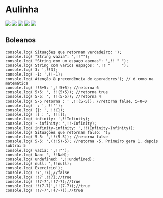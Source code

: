 # Aulinha

![](https://img.shields.io/github/stars/abraaoteixeira/progJS-1) ![](https://img.shields.io/github/forks/abraaoteixeira/progJS-1) ![](https://img.shields.io/github/tag/abraaoteixeira/progJS-1) ![](https://img.shields.io/github/release/abraaoteixeira/progJS-1) ![](https://img.shields.io/github/issues/abraaoteixeira/progJS-1)


## Boleanos

    console.log('Situações que retornam verdadeiro: ');
    console.log('"String vazia": ',!!"");
    console.log('"String com um espaço apenas": ',!! " ");
    console.log('String com varios espaços: ',!! "     ");
    console.log('3: ',!!3);
    console.log('-1: ',!!-1);
    console.log('Atenção à precendência de operadores'); // é como na matemática
    console.log('!!5+5: ',!!5+5); //retorna 6
    console.log('5+5: ', !!(5+5)); //retorna true
    console.log('5-5: ', !!(5-5)); //retorna 4
    console.log('5-5 retorna : ' ,!!(5-5)); //retorna false, 5-0=0
    console.log(' : ', !!'');
    console.log('{}: ', !!{});
    console.log('[] : ', !![]);
    console.log('infinity: ',!!Infinity);
    console.log('- infinity: ',!!-Infinity);
    console.log('infinity-infinity: ',!!(Infinity-Infinity));
    console.log('Situações que retornam falso: ');
    console.log('5-5: ',!!(5-5)); //retorna false
    console.log('5-5: ',(!!5)-5); //retorna -5. Primeiro gera 1, depois subtrai 5
    console.log('vazia: ',!!"");
    console.log('Nan: ', !!NaN);
    console.log('undefined: ',!!undefined);
    console.log('null: ',!!null);
    console.log('Exercício');
    console.log('!7',!7);//false
    console.log('!!7',!!7);//true
    console.log('!!7-7',!!7-7);//true
    console.log('!!(7-7)',!!(7-7));//true
    console.log('!!7-7',!(7-7));//true
